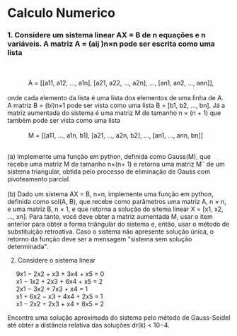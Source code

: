   <h1>Calculo Numerico</h1>

<h3>1. Considere um sistema linear AX = B de n equações e n variáveis. A matriz A = (aij )n×n pode ser escrita como uma lista</h3><br /><br/>
                        &nbsp;&nbsp;&nbsp;&nbsp;&nbsp;&nbsp;&nbsp;&nbsp;&nbsp;&nbsp;&nbsp; A = [[a11, a12, ..., a1n], [a21, a22, ..., a2n], ..., [an1, an2, ..., ann]],<br /> <br />
onde cada elemento da lista é uma lista dos elementos de uma linha de A.<br/> A matriz B = (bi)n×1 pode ser vista como uma lista B = [b1, b2, ..., bn]. Já a matriz aumentada do sistema é uma matriz M de tamanho n × (n + 1) que também pode ser vista como uma lista<br /> <br />
                        &nbsp;&nbsp;&nbsp;&nbsp;&nbsp;&nbsp;&nbsp;&nbsp;&nbsp;&nbsp;&nbsp; M = [[a11, ..., a1n, b1], [a21, ..., a2n, b2], ..., [an1, ..., ann, bn]]<br /><br /> 

(a) Implemente uma função em python, definida como Gauss(M), que recebe uma matriz M de tamanho n×(n+ 1) e retorna uma matriz M˜ de um sistema triangular, obtida pelo processo de eliminação de Gauss com pivoteamento parcial.<br /> <br />
(b) Dado um sistema AX = B, n×n, implemente uma função em python, definida como sol(A, B), que recebe como parâmetros uma matriz A, n × n, e uma matriz B, n × 1, e que retorna a solução do sitema linear X = [x1, x2, ..., xn]. Para tanto, você deve obter a matriz aumentada M, usar o item anterior para obter a forma triângular do sistema e, então, usar o método de substituição retroativa. Caso o sistema não apresente solução única, o retorno da função deve ser a mensagem "sistema sem solução determinada". 

2. Considere o sistema linear

&nbsp;&nbsp;&nbsp;&nbsp;&nbsp;9x1 − 2x2 + x3 + 3x4 + x5 = 0<br />
&nbsp;&nbsp;&nbsp;&nbsp;&nbsp;x1 − 1x2 + 2x3 + 6x4 + x5 = 2<br />
&nbsp;&nbsp;&nbsp;&nbsp;&nbsp;2x1 − 3x2 + 7x3 + x4 = 1<br />
&nbsp;&nbsp;&nbsp;&nbsp;&nbsp;x1 + 6x2 − x3 + 4x4 + 2x5 = 1<br />
&nbsp;&nbsp;&nbsp;&nbsp;&nbsp;x1 − 2x2 + 2x3 + x4 + 8x5 = 2<br />

Encontre uma solução aproximada do sistema pelo método de Gauss-Seidel até obter a distância relativa das
soluções dr(k) < 10−4.
